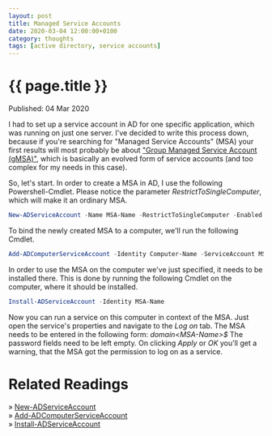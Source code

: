 ```yaml
---
layout: post
title: Managed Service Accounts
date: 2020-03-04 12:00:00+0100
category: thoughts
tags: [active directory, service accounts]
---
```


{{ page.title }}
================

<p class="meta">Published: 04 Mar 2020</p>

I had to set up a service account in AD for one specific application, which was running on just one server. I've decided to write this process down, because if you're searching for "Managed Service Accounts" (MSA) your first results will most probably be about ["Group Managed Service Account (gMSA)"](https://docs.microsoft.com/en-us/windows-server/security/group-managed-service-accounts/group-managed-service-accounts-overview), which is basically an evolved form of service accounts (and too complex for my needs in this case).

So, let's start. In order to create a MSA in AD, I use the following Powershell-Cmdlet. Please notice the parameter *RestrictToSingleComputer*, which will make it an ordinary MSA.
```powershell
New-ADServiceAccount -Name MSA-Name -RestrictToSingleComputer -Enabled $true
```

To bind the newly created MSA to a computer, we'll run the following Cmdlet.
```powershell
Add-ADComputerServiceAccount -Identity Computer-Name -ServiceAccount MSA-Name
```

In order to use the MSA on the computer we've just specified, it needs to be installed there. This is done by running the following Cmdlet on the computer, where it should be installed.
```powershell
Install-ADServiceAccount -Identity MSA-Name
```

Now you can run a service on this computer in context of the MSA. Just open the service's properties and navigate to the *Log on* tab. The MSA needs to be entered in the following form: *domain\<MSA-Name>$*
The password fields need to be left empty. On clicking *Apply* or *OK* you'll get a warning, that the MSA got the permission to log on as a service.
<br>

Related Readings
================

&raquo; [New-ADServiceAccount](https://docs.microsoft.com/en-us/powershell/module/activedirectory/new-adserviceaccount)<br>
&raquo; [Add-ADComputerServiceAccount](https://docs.microsoft.com/en-us/powershell/module/activedirectory/add-adcomputerserviceaccount)<br>
&raquo; [Install-ADServiceAccount](https://docs.microsoft.com/en-us/powershell/module/activedirectory/Install-ADServiceAccount)<br>